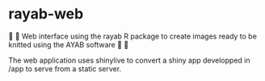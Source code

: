 # rayab-web

🤖 🧶 Web interface using the rayab R package to create images ready to be knitted using the AYAB software 🤖 🧶 

The web application uses shinylive to convert a shiny app developped in /app to serve from a static server.
